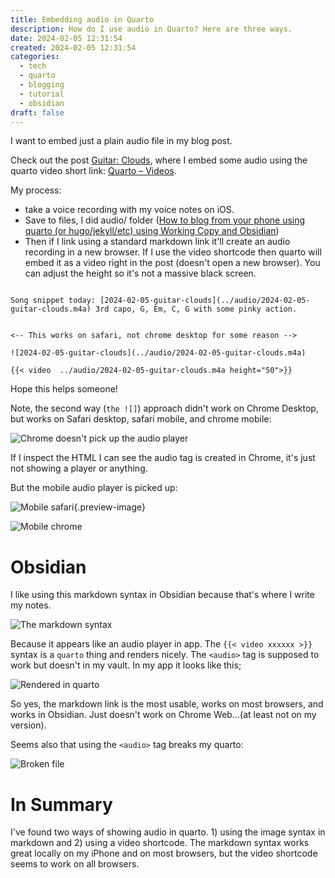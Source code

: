 ```yaml
---
title: Embedding audio in Quarto
description: How do I use audio in Quarto? Here are three ways.
date: 2024-02-05 12:31:54
created: 2024-02-05 12:31:54
categories:
  - tech
  - quarto
  - blogging
  - tutorial
  - obsidian
draft: false
---
```

I want to embed just a plain audio file in my blog post. 

Check out the post [Guitar: Clouds](../creative/guitar-clouds.md), where I embed some audio using the quarto video short link: [Quarto – Videos](https://quarto.org/docs/authoring/videos.html). 

My process:

- take a voice recording with my voice notes on iOS. 
- Save to files, I did audio/ folder ([How to blog from your phone using quarto (or hugo/jekyll/etc) using Working Copy and Obsidian](../posts/quarto-from-phone/index.md))
- Then if I link using a standard markdown link it'll create an audio recording in a new browser. If I use the video shortcode then quarto will embed it as a video right in the post (doesn't open a new browser). You can adjust the height so it's not a massive black screen.

```

Song snippet today: [2024-02-05-guitar-clouds](../audio/2024-02-05-guitar-clouds.m4a) 3rd capo, G, Em, C, G with some pinky action. 


<-- This works on safari, not chrome desktop for some reason --> 

![2024-02-05-guitar-clouds](../audio/2024-02-05-guitar-clouds.m4a)

{{< video  ../audio/2024-02-05-guitar-clouds.m4a height="50">}}

```

Hope this helps someone!


Note, the second way (`the ![]`) approach didn't work on Chrome Desktop, but works on Safari desktop, safari mobile, and chrome mobile:

![Chrome doesn't pick up the audio player](../img/screenshot-quarto-audio-chrome-web.jpeg)

If I inspect the HTML I can see the audio tag is created in Chrome, it's just not showing a player or anything. 

But the mobile audio player is picked up: 

![Mobile safari](../img/screenshot-quarto-audio-safari.jpeg){.preview-image}

![Mobile chrome](../img/screenshot-chrome-mobile-quarto-audio.jpeg)

# Obsidian

I like using this markdown syntax in Obsidian because that's where I write my notes. 

![The markdown syntax](../img/screenshot-audio-quarto-not-rendered.jpeg)

Because it appears like an audio player in app. The `{{< video xxxxxx >}}` syntax is a `quarto` thing and renders nicely. The `<audio>` tag is supposed to work but doesn't in my vault. In my app it looks like this;

![Rendered in quarto](../img/screenshot-audio-obsidian-rendered.jpeg)

So yes, the markdown link is the most usable, works on most browsers, and works in Obsidian. Just doesn't work on Chrome Web...(at least not on my version).

Seems also that using the `<audio>` tag breaks my quarto:

![Broken file](../img/screenshot-audio-tag-breaks-the-file.jpeg)

# In Summary

I've found two ways of showing audio in quarto. 1) using the image syntax in markdown and 2) using a video shortcode. The markdown syntax works great locally on my iPhone and on most browsers, but the video shortcode seems to work on all browsers. 